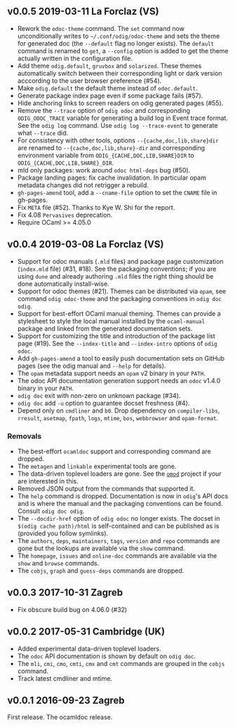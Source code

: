 v0.0.5 2019-03-11 La Forclaz (VS)
---------------------------------

- Rework the `odoc-theme` command. The `set` command now
  unconditionally writes to `~/.conf/odig/odoc-theme` and sets the
  theme for generated doc (the `--default` flag no longer exists).
  The `default` command is renamed to `get`, a `--config` option is
  added to get the theme actually written in the configuration file.
- Add theme `odig.default`, `gruvbox` and `solarized`. These themes
  automatically switch between their corresponding light or dark 
  version acccording to the user browser preference (#54).
- Make `odig.default` the default theme instead of `odoc.default`.
- Generate package index page even if some package fails (#57).
- Hide anchoring links to screen readers on odig generated pages (#55).
- Remove the `--trace` option of `odig odoc` and corresponding
  `ODIG_ODOC_TRACE` variable for generating a build log in Event trace
  format. See the `odig log` command. Use `odig log --trace-event` to
  generate what `--trace` did.
- For consistency with other tools, options `--{cache,doc,lib,share}dir` 
  are renamed to `--{cache,doc,lib,share}-dir` and corresponding 
  environment variable from `ODIG_{CACHE,DOC,LIB,SHARE}DIR` to
  `ODIG_{CACHE,DOC,LIB,SHARE}_DIR`.
- mld only packages: work around `odoc html-deps` bug (#50).
- Package landing pages: fix cache invalidation. In particular opam metadata
  changes did not retrigger a rebuild.
- `gh-pages-amend` tool, add a `--cname-file` option to set
  the `CNAME` file in gh-pages.
- Fix `META` file (#52). Thanks to Kye W. Shi for the report.
- Fix 4.08 `Pervasives` deprecation.
- Require OCaml >= 4.05.0 


v0.0.4 2019-03-08 La Forclaz (VS)
---------------------------------

- Support for odoc manuals (`.mld` files) and package page customization
  (`index.mld` file) (#31, #18). See the packaging conventions; if you are
  using `dune` and already authoring `.mld` files the right thing should
  be done automatically install-wise.
- Support for odoc themes (#21). Themes can be distributed via `opam`, see
  command `odig odoc-theme` and the packaging conventions in `odig doc odig`.
- Support for best-effort OCaml manual theming. Themes can provide a stylesheet
  to style the local manual installed by the `ocaml-manual` package and linked
  from the generated documentation sets.
- Support for customizing the title and introduction of the package list
  page (#19). See the `--index-title` and `--index-intro` options of
  `odig odoc`.
- Add `gh-pages-amend` a tool to easily push documentation sets on
  GitHub pages (see the odig manual and `--help` for details).
- The `opam` metadata support needs an `opam` v2 binary in your `PATH`.
- The odoc API documentation generation support needs an `odoc` v1.4.0
  binary in your `PATH`.
- `odig doc` exit with non-zero on unknown package (#34).
- `odig doc` add `-u` option to guarantee docset freshness (#4).
- Depend only on `cmdliner` and `b0`. Drop dependency on `compiler-libs`,
  `rresult`, `asetmap`, `fpath`, `logs`, `mtime`, `bos`, `webbrowser` and
  `opam-format`.

### Removals

- The best-effort `ocamldoc` support and corresponding command are dropped.
- The `metagen` and `linkable` experimental tools are gone.
- The data-driven toplevel loaders are gone. See the
  [`omod`](https://erratique.ch/software/omod) project if your
  are interested in this.
- Removed JSON output from the commands that supported it.
- The `help` command is dropped. Documentation is now in `odig`'s API
  docs and is where the manual and the packaging conventions can be
  found. Consult `odig doc odig`.
- The `--docdir-href` option of `odig odoc` no longer exists. The
  docset in `$(odig cache path)/html` is self-contained and can be
  published as is (provided you follow symlinks).
- The `authors`, `deps`, `maintainers`, `tags`, `version` and `repo` commands
  are gone but the lookups are available via the `show` command.
- The `homepage`, `issues` and `online-doc` commands are available via
  the `show` and `browse` commands.
- The `cobjs`, `graph` and `guess-deps` commands are dropped.

v0.0.3 2017-10-31 Zagreb
------------------------

- Fix obscure build bug on 4.06.0 (#32)

v0.0.2 2017-05-31 Cambridge (UK)
--------------------------------

- Added experimental data-driven toplevel loaders.
- The `odoc` API documentation is shown by default on `odig doc`.
- The `mli`, `cmi`, `cmo`, `cmti`, `cmx` and `cmt` commands are grouped in
  the `cobjs` command.
- Track latest cmdliner and mtime.

v0.0.1 2016-09-23 Zagreb
------------------------

First release. The ocamldoc release.
